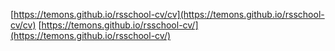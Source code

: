[https://temons.github.io/rsschool-cv/cv](https://temons.github.io/rsschool-cv/cv)
[https://temons.github.io/rsschool-cv/](https://temons.github.io/rsschool-cv/)



